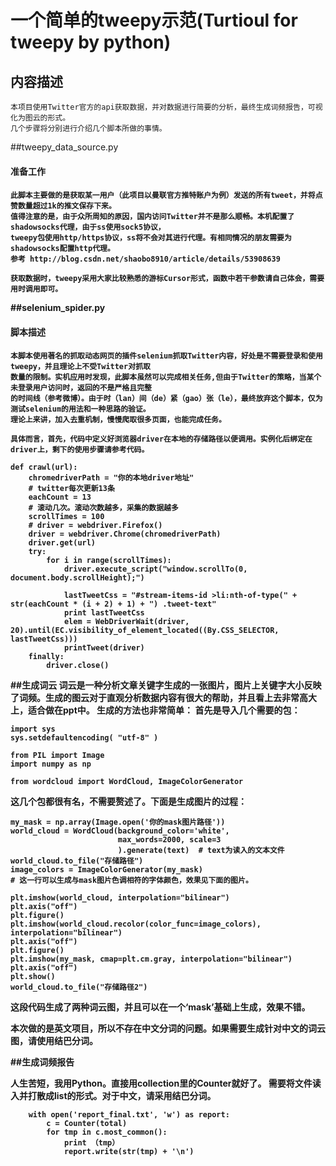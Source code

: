 # 一个简单的tweepy示范(Turtioul for tweepy by python)
## 内容描述
    本项目使用Twitter官方的api获取数据，并对数据进行简要的分析，最终生成词频报告，可视化为图云的形式。
    几个步骤将分别进行介绍几个脚本所做的事情。
    


##tweepy_data_source.py

<h4>准备工作<h4>

    此脚本主要做的是获取某一用户（此项目以曼联官方推特账户为例）发送的所有tweet，并将点赞数量超过1k的推文保存下来。
    值得注意的是，由于众所周知的原因，国内访问Twitter并不是那么顺畅。本机配置了shadowsocks代理，由于ss使用sock5协议，
    tweepy包使用http/https协议，ss将不会对其进行代理。有相同情况的朋友需要为shadowsocks配置http代理。
    参考 http://blog.csdn.net/shaobo8910/article/details/53908639
    
    获取数据时，tweepy采用大家比较熟悉的游标Cursor形式，函数中若干参数请自己体会，需要用时调用即可。


##selenium_spider.py

<h4>脚本描述<h4>

    本脚本使用著名的抓取动态网页的插件selenium抓取Twitter内容，好处是不需要登录和使用tweepy，并且理论上不受Twitter对抓取
    数量的限制。实机应用时发现，此脚本虽然可以完成相关任务,但由于Twitter的策略，当某个未登录用户访问时，返回的不是严格且完整
    的时间线（参考微博）。由于时（lan）间（de）紧（gao）张（le），最终放弃这个脚本，仅为测试selenium的用法和一种思路的验证。
    理论上来讲，加入去重机制，慢慢爬取很多页面，也能完成任务。
    
    具体而言，首先，代码中定义好浏览器driver在本地的存储路径以便调用。实例化后绑定在driver上，剩下的使用步骤请参考代码。
```
def crawl(url):
    chromedriverPath = "你的本地driver地址"
    # twitter每次更新13条
    eachCount = 13
    # 滚动几次。滚动次数越多，采集的数据越多
    scrollTimes = 100
    # driver = webdriver.Firefox()
    driver = webdriver.Chrome(chromedriverPath)
    driver.get(url)
    try:
        for i in range(scrollTimes):
            driver.execute_script("window.scrollTo(0, document.body.scrollHeight);")

            lastTweetCss = "#stream-items-id >li:nth-of-type(" + str(eachCount * (i + 2) + 1) + ") .tweet-text"
            print lastTweetCss
            elem = WebDriverWait(driver, 20).until(EC.visibility_of_element_located((By.CSS_SELECTOR, lastTweetCss)))
            printTweet(driver)
    finally:
        driver.close()
```
    
##生成词云
词云是一种分析文章关键字生成的一张图片，图片上关键字大小反映了词频。生成的图云对于直观分析数据内容有很大的帮助，并且看上去非常高大上，适合做在ppt中。
生成的方法也非常简单：
首先是导入几个需要的包：

```
import sys
sys.setdefaultencoding( "utf-8" )

from PIL import Image
import numpy as np

from wordcloud import WordCloud, ImageColorGenerator
```
这几个包都很有名，不需要赘述了。下面是生成图片的过程：
```
my_mask = np.array(Image.open('你的mask图片路径'))
world_cloud = WordCloud(background_color='white',
                        max_words=2000, scale=3
	                    ).generate(text)  # text为读入的文本文件
world_cloud.to_file("存储路径")
image_colors = ImageColorGenerator(my_mask)
# 这一行可以生成与mask图片色调相符的字体颜色，效果见下面的图片。

plt.imshow(world_cloud, interpolation="bilinear")
plt.axis("off")
plt.figure()
plt.imshow(world_cloud.recolor(color_func=image_colors), interpolation="bilinear")
plt.axis("off")
plt.figure()
plt.imshow(my_mask, cmap=plt.cm.gray, interpolation="bilinear")
plt.axis("off")
plt.show()
world_cloud.to_file("存储路径2")
```
这段代码生成了两种词云图，并且可以在一个‘mask’基础上生成，效果不错。

本次做的是英文项目，所以不存在中文分词的问题。如果需要生成针对中文的词云图，请使用结巴分词。

##生成词频报告

人生苦短，我用Python。直接用collection里的Counter就好了。
需要将文件读入并打散成list的形式。对于中文，请采用结巴分词。

```
    with open('report_final.txt', 'w') as report:
        c = Counter(total)
        for tmp in c.most_common():
            print （tmp）
            report.write(str(tmp) + '\n')
```

